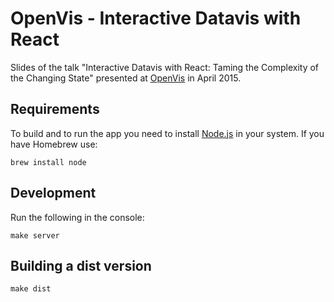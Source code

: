 # OpenVis - Interactive Datavis with React


Slides of the talk "Interactive Datavis with React: Taming the Complexity of the Changing State"
presented at [OpenVis](http://openvisconf.com) in April 2015.


## Requirements

To build and to run the app you need to install [Node.js](http://nodejs.org/) in your system.
If you have Homebrew use:

    brew install node



## Development

Run the following in the console:

    make server


## Building a dist version


    make dist

